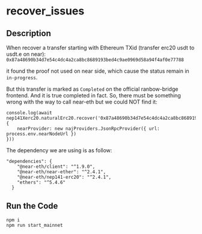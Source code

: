 # recover_issues

## Description
When recover a transfer starting with Ethereum TXid (transfer erc20 usdt to usdt.e on near): 
`0x87a48690b34d7e54c4dc4a2ca8bc8689193bed4c9ae0969d58a94f4af0e77788`   

it found the proof not used on near side, which cause the status remain in `in-progress`.  

But this transfer is marked as `Completed` on the official ranbow-bridge frontend. And it is true completed in fact. So, there must be something wrong with the way to call near-eth but we could NOT find it:
```
console.log(await nep141Xerc20.naturalErc20.recover('0x87a48690b34d7e54c4dc4a2ca8bc8689193bed4c9ae0969d58a94f4af0e77788', {
    nearProvider: new najProviders.JsonRpcProvider({ url: process.env.nearNodeUrl })
}))
```

The dependency we are using is as follow:
```
"dependencies": {
    "@near-eth/client": "^1.9.0",
    "@near-eth/near-ether": "^2.4.1",
    "@near-eth/nep141-erc20": "^2.4.1",
    "ethers": "^5.4.6"
  }
```

## Run the Code
```
npm i
npm run start_mainnet
```
